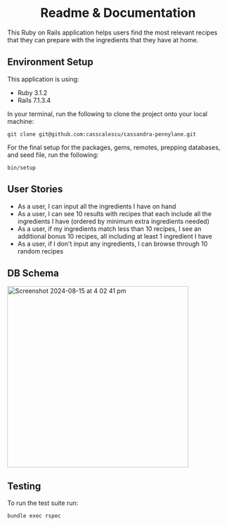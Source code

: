<h1 align="center">Readme & Documentation</h1>

This Ruby on Rails application helps users find the most relevant recipes that they can prepare with the ingredients that they have at home.

## Environment Setup

This application is using:
* Ruby 3.1.2
* Rails 7.1.3.4

In your terminal, run the following to clone the project onto your local machine:
```
git clone git@github.com:casscalescu/cassandra-pennylane.git
```

For the final setup for the packages, gems, remotes, prepping databases, and seed file, run the following:
```
bin/setup
```

## User Stories
* As a user, I can input all the ingredients I have on hand
* As a user, I can see 10 results with recipes that each include all the ingredients I have (ordered by minimum extra ingredients needed)
* As a user, if my ingredients match less than 10 recipes, I see an additional bonus 10 recipes, all including at least 1 ingredient I have
* As a user, if I don't input any ingredients, I can browse through 10 random recipes

## DB Schema

<img width="412" alt="Screenshot 2024-08-15 at 4 02 41 pm" src="https://github.com/user-attachments/assets/ed6108bc-ea53-4f88-97dc-cb47d143272a">


## Testing
To run the test suite run:
```
bundle exec rspec
```
